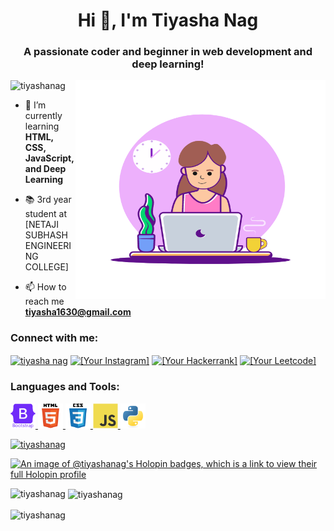 <h1 align="center">Hi 👋, I'm Tiyasha Nag</h1>
<h3 align="center">A passionate coder and beginner in web development and deep learning!</h3>
<img align="right" alt="Coding" width="400" height="350" src="img1.gif">

<p align="left"> <img src="https://komarev.com/ghpvc/?username=tiyashanag&label=Profile%20views&color=0e75b6&style=flat" alt="tiyashanag" /> </p>

- 🌱 I’m currently learning **HTML, CSS, JavaScript, and Deep Learning**
  
- 📚 3rd year student at [NETAJI SUBHASH ENGINEERING COLLEGE]
  
- 📫 How to reach me **tiyasha1630@gmail.com**
  
<h3 align="left">Connect with me:</h3>
<p align="left">
<a href="https://linkedin.com/in/tiyashanag" target="blank"><img align="center" src="https://raw.githubusercontent.com/rahuldkjain/github-profile-readme-generator/master/src/images/icons/Social/linked-in-alt.svg" alt="tiyasha nag" height="30" width="40" /></a>
<a href="https://instagram.com/[Your Instagram]" target="blank"><img align="center" src="https://raw.githubusercontent.com/rahuldkjain/github-profile-readme-generator/master/src/images/icons/Social/instagram.svg" alt="[Your Instagram]" height="30" width="40" /></a>
<a href="https://www.hackerrank.com/[Your Hackerrank]" target="blank"><img align="center" src="https://raw.githubusercontent.com/rahuldkjain/github-profile-readme-generator/master/src/images/icons/Social/hackerrank.svg" alt="[Your Hackerrank]" height="30" width="40" /></a>
<a href="https://www.leetcode.com/[Your Leetcode]" target="blank"><img align="center" src="https://raw.githubusercontent.com/rahuldkjain/github-profile-readme-generator/master/src/images/icons/Social/leet-code.svg" alt="[Your Leetcode]" height="30" width="40" /></a>
</p>

<h3 align="left">Languages and Tools:</h3>
<p align="left"> <a href="https://getbootstrap.com" target="_blank" rel="noreferrer"> <img src="https://raw.githubusercontent.com/devicons/devicon/master/icons/bootstrap/bootstrap-plain-wordmark.svg" alt="bootstrap" width="40" height="40"/> </a> <a href="https://www.w3.org/html/" target="_blank" rel="noreferrer"> <img src="https://raw.githubusercontent.com/devicons/devicon/master/icons/html5/html5-original-wordmark.svg" alt="html5" width="40" height="40"/> </a> <a href="https://developer.mozilla.org/en-US/docs/Web/CSS" target="_blank" rel="noreferrer"> <img src="https://raw.githubusercontent.com/devicons/devicon/master/icons/css3/css3-original-wordmark.svg" alt="css3" width="40" height="40"/> </a> <a href="https://developer.mozilla.org/en-US/docs/Web/JavaScript" target="_blank" rel="noreferrer"> <img src="https://raw.githubusercontent.com/devicons/devicon/master/icons/javascript/javascript-original.svg" alt="javascript" width="40" height="40"/> </a> <a href="https://www.python.org" target="_blank" rel="noreferrer"> <img src="https://raw.githubusercontent.com/devicons/devicon/master/icons/python/python-original.svg" alt="python" width="40" height="40"/> </a> </p>

<p align="left"> <a href="https://github.com/ryo-ma/github-profile-trophy"><img src="https://github-profile-trophy.vercel.app/?username=tiyashanag" alt="tiyashanag" /></a> </p>

[![An image of @tiyashanag's Holopin badges, which is a link to view their full Holopin profile](https://holopin.me/tiyashanag)](https://holopin.io/@tiyashanag)

<p><img align="left" src="https://github-readme-stats.vercel.app/api/top-langs?username=tiyashanag&show_icons=true&locale=en&layout=compact" alt="tiyashanag" /></p>

<p>&nbsp;<img align="center" src="https://github-readme-stats.vercel.app/api?username=tiyashanag&show_icons=true&locale=en" alt="tiyashanag" /></p>

<p><img align="center" src="https://github-readme-streak-stats.herokuapp.com/?user=tiyashanag&" alt="tiyashanag" /></p>
